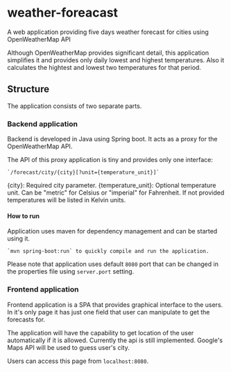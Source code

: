 # weather-foreacast
A web application providing five days weather forecast for cities using OpenWeatherMap API

Although OpenWeatherMap provides significant detail, this application simplifies it and provides
only daily lowest and highest temperatures. Also it calculates the hightest and lowest two
temperatures for that period.

## Structure
The application consists of two separate parts.  

### Backend application
Backend is developed in Java using Spring boot. It acts as a proxy for 
the OpenWeatherMap API.

The API of this proxy application is tiny and provides only one interface:

    `/forecast/city/{city}[?unit={temperature_unit}]`

{city}: Required city parameter.
{temperature_unit}: Optional temperature unit. Can be "metric" for Celsius or
"imperial" for Fahrenheit. If not provided temperatures will be listed in Kelvin
units.

#### How to run
Application uses maven for dependency management and can be started using it.

    `mvn spring-boot:run` to quickly compile and run the application.

Please note that application uses default `8080` port that can be changed 
in the properties file using `server.port` setting.

### Frontend application
Frontend application is a SPA that provides graphical interface to the users.
In it's only page it has just one field that user can manipulate to get
the forecasts for.

The application will have the capability to get location of the user automatically if it is allowed.
Currently the api is still implemented. Google's Maps API will be used to guess user's city.

Users can access this page from `localhost:8080`.
